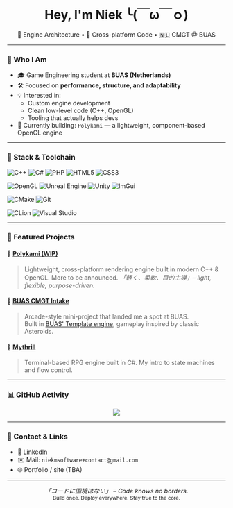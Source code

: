 <!-- PROFILE README -->
<h1 align="center">Hey, I'm Niek ╰(￣ω￣ｏ)</h1>
<p align="center">
  🔧 Engine Architecture • 🧰 Cross-platform Code • 🇳🇱 CMGT @ BUAS  
</p>

---

### 🧭 Who I Am

- 🎓 Game Engineering student at **BUAS (Netherlands)**
- 🛠 Focused on **performance, structure, and adaptability**
- 💡 Interested in:
  - Custom engine development
  - Clean low-level code (C++, OpenGL)
  - Tooling that actually helps devs
- 🚧 Currently building: `Polykami` — a lightweight, component-based OpenGL engine

---

### 🧰 Stack & Toolchain

<!-- Languages -->
![C++](https://img.shields.io/badge/C++-00599C?style=flat-square&logo=c%2B%2B&logoColor=white)
![C#](https://img.shields.io/badge/C%23-239120?style=flat-square&logo=c-sharp&logoColor=white)
![PHP](https://img.shields.io/badge/PHP-777BB4?style=flat-square&logo=php&logoColor=white)
![HTML5](https://img.shields.io/badge/HTML5-E34F26?style=flat-square&logo=html5&logoColor=white)
![CSS3](https://img.shields.io/badge/CSS3-1572B6?style=flat-square&logo=css3&logoColor=white)

<!-- Engines & Graphics -->
![OpenGL](https://img.shields.io/badge/OpenGL-5586A4?style=flat-square&logo=opengl&logoColor=white)
![Unreal Engine](https://img.shields.io/badge/Unreal%20Engine-000000?style=flat-square&logo=unrealengine&logoColor=white)
![Unity](https://img.shields.io/badge/Unity-100000?style=flat-square&logo=unity&logoColor=white)
![ImGui](https://img.shields.io/badge/ImGui-1C1C1C?style=flat-square&logo=github&logoColor=white)

<!-- Build & Tools -->
![CMake](https://img.shields.io/badge/CMake-064F8C?style=flat-square&logo=cmake&logoColor=white)
![Git](https://img.shields.io/badge/Git-F05032?style=flat-square&logo=git&logoColor=white)

<!-- IDEs -->
![CLion](https://img.shields.io/badge/CLion-000000?style=flat-square&logo=clion&logoColor=white)
![Visual Studio](https://img.shields.io/badge/Visual%20Studio-5C2D91?style=flat-square&logo=visual-studio&logoColor=white)

---

### 🧩 Featured Projects

#### 🔹 [Polykami (WIP)](https://github.com/NiekMSoftware/Polykami)
> Lightweight, cross-platform rendering engine built in modern C++ & OpenGL. More to be announced.
> _「軽く、柔軟、目的主導」– light, flexible, purpose-driven._

#### 🔹 [BUAS CMGT Intake](https://github.com/NiekMSoftware/BUAS-CMGT-Intake)
> Arcade-style mini-project that landed me a spot at BUAS.  
> Built in [BUAS' Template engine](https://github.com/jbikker/tmpl8), gameplay inspired by classic Asteroids.

#### 🔹 [Mythrill](https://github.com/NiekMSoftware/Mythrill)
> Terminal-based RPG engine built in C#. My intro to state machines and flow control.

---

### 📊 GitHub Activity

<p align="center">
  <img src="https://github-readme-stats.vercel.app/api?username=niekmsoftware&show_icons=true&theme=tokyonight" />
</p>

---

### 📡 Contact & Links

- 🔗 [LinkedIn](https://www.linkedin.com/in/niek-melet/)
- ✉️ Mail: `niekmsoftware+contact@gmail.com`
- 🌐 Portfolio / site (TBA)

---

<p align="center">
  <em>「コードに国境はない」 – Code knows no borders.</em><br/>
  <sub>Build once. Deploy everywhere. Stay true to the core.</sub>
</p>
